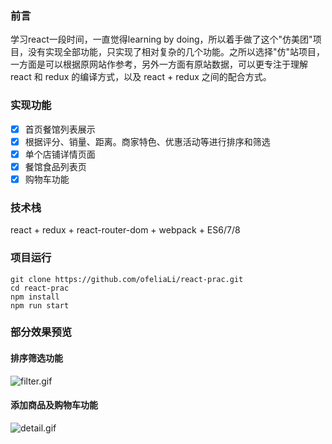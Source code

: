 ### 前言
学习react一段时间，一直觉得learning by doing，所以着手做了这个"仿美团"项目，没有实现全部功能，只实现了相对复杂的几个功能。之所以选择"仿"站项目，一方面是可以根据原网站作参考，另外一方面有原站数据，可以更专注于理解react 和 redux 的编译方式，以及 react + redux 之间的配合方式。

### 实现功能
- [x] 首页餐馆列表展示
- [x] 根据评分、销量、距离。商家特色、优惠活动等进行排序和筛选
- [x] 单个店铺详情页面 
- [x] 餐馆食品列表页 
- [x] 购物车功能 

### 技术栈
react + redux +  react-router-dom +  webpack + ES6/7/8

### 项目运行
	git clone https://github.com/ofeliaLi/react-prac.git
	cd react-prac
	npm install
	npm run start 

### 部分效果预览
#### 排序筛选功能
![filter.gif](https://i.loli.net/2019/08/05/Ka1Q8kMbUtlrsVi.gif)
#### 添加商品及购物车功能
![detail.gif](https://i.loli.net/2019/08/05/s7YWC59G8pHciEK.gif)

